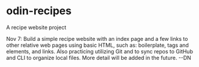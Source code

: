 # odin-recipes
A recipe website project

Nov 7:
Build a simple recipe website with an index page and a few links to other relative web pages using basic HTML, such as: boilerplate, tags and elements, and links. Also practicing utilizing Git and to sync repos to GitHub and CLI to organize local files. More detail will be added in the future. --DN

